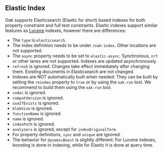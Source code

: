 <!--
   Licensed to the Apache Software Foundation (ASF) under one or more
   contributor license agreements.  See the NOTICE file distributed with
   this work for additional information regarding copyright ownership.
   The ASF licenses this file to You under the Apache License, Version 2.0
   (the "License"); you may not use this file except in compliance with
   the License.  You may obtain a copy of the License at

       http://www.apache.org/licenses/LICENSE-2.0

   Unless required by applicable law or agreed to in writing, software
   distributed under the License is distributed on an "AS IS" BASIS,
   WITHOUT WARRANTIES OR CONDITIONS OF ANY KIND, either express or implied.
   See the License for the specific language governing permissions and
   limitations under the License.
  -->

## Elastic Index

Oak supports Elasticsearch (Elastic for short) based indexes for both property constraint and full text constraints. 
Elastic indexes support similar features as [Lucene][lucene] indexes, 
however there are differences:

* The `type` is `elasticsearch`.
* The index definition needs to be under `/oak:index`.
  Other locations are not supported.
* The `async` property needs to be set to `elastic-async`. 
  Synchronous, `nrt` or other lanes are not supported.
  Indexes are updated asynchronously.
* `refresh` is ignored.
  Changes take effect immediately after changing them.
  Existing documents in Elasticsearch are not changed.
* Indexes are NOT automatically built when needed: 
  They can be built by setting the `reindex` property to `true` or by using the `oak-run` tool.
  We recommend to build them using the `oak-run` tool.
* `codec` is ignored.
* `compatVersion` is ignored.
* `useIfExists` is ignored.
* `blobSize` is ignored.
* `functionName` is ignored.
* `name` is ignored.
* `indexPath` is ignored.
* `analyzers` is ignored, except for `indexOriginalTerm`.
* For property definitions, `sync` and `unique` are ignored.
* The behavior for `dynamicBoost` is slightly different: 
  For Lucene indexes, boosting is done in indexing, while for Elastic it is done at query time.

[lucene]: https://jackrabbit.apache.org/oak/docs/query/lucene.html
